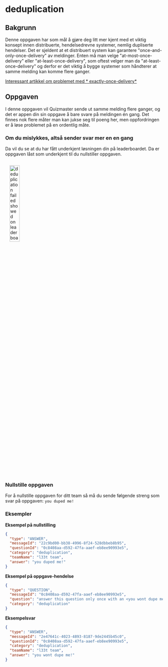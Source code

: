 # deduplication

## Bakgrunn

Denne oppgaven har som mål å gjøre deg litt mer kjent med et viktig konsept innen distribuerte, hendelsedrevne
systemer, nemlig dupliserte hendelser.
Det er sjeldent at et distribuert system kan garantere "once-and-only-once-delivery" av meldinger. Enten må man velge
"at-most-once-delivery" eller "at-least-once-delivery", som oftest velger man da "at-least-once-delivery" og derfor er det
viktig å bygge systemer som håndterer at samme melding kan komme flere ganger.

[Interessant artikkel om problemet med *
exactly-once-delivery*](https://www.confluent.io/blog/exactly-once-semantics-are-possible-heres-how-apache-kafka-does-it/)

## Oppgaven

I denne oppgaven vil Quizmaster sende ut samme melding flere ganger, og det er appen din sin oppgave å bare svare på meldingen
én gang. Det finnes nok flere måter man kan jukse seg til poeng her, men oppfordringen er å løse problemet på en
ordentlig måte.

### Om du mislykkes, altså sender svar mer en en gang

Da vil du se at du har fått underkjent løsningen din på leaderboardet. Da er oppgaven låst som underkjent til du 
nullstiller oppgaven.

<img src="/leesah-game/assets/deduplication-failed.png" style="width: 25%;padding: 1em" alt="deduplication failed showed on leaderboard">


### Nullstille oppgaven

For å nullstille oppgaven for ditt team så må du sende følgende streng som svar på oppgaven: `you duped me!`

### Eksempler

**Eksempel på nullstilling**

```json
{
  "type": "ANSWER",
  "messageId": "22c9bd00-bb38-4996-8f24-528dbbeb8b95",
  "questionId": "0c8408aa-d592-47fa-aaef-eb8ee90993e5",
  "category": "deduplication",
  "teamName": "l33t team",
  "answer": "you duped me!"
}
```

**Eksempel på oppgave-hendelse**

```json
{
  "type": "QUESTION",
  "messageId": "0c8408aa-d592-47fa-aaef-eb8ee90993e5",
  "question": "answer this question only once with an <you wont dupe me!>",
  "category": "deduplication"
}
```

**Eksempelsvar**

```json
{
  "type": "ANSWER",
  "messageId": "2e47641c-4023-4893-8187-9de2445b45c0",
  "questionId": "0c8408aa-d592-47fa-aaef-eb8ee90993e5",
  "category": "deduplication",
  "teamName": "l33t team",
  "answer": "you wont dupe me!"
}
```
